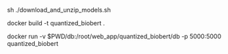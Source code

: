 sh ./download_and_unzip_models.sh

 docker build -t quantized_biobert . 

 docker run -v $PWD/db:/root/web_app/quantized_biobert/db -p 5000:5000 quantized_biobert

